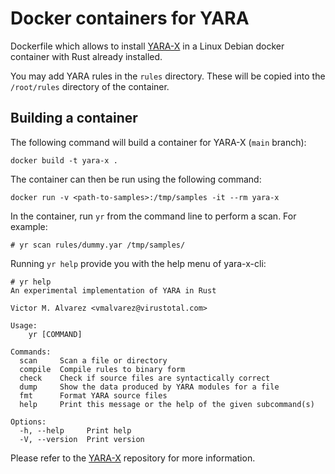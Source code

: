 # Docker containers for YARA

Dockerfile which allows to install [YARA-X](https://github.com/VirusTotal/yara-x) in a Linux Debian docker container with Rust already installed.

You may add YARA rules in the ```rules``` directory. These will be copied into the ```/root/rules``` directory of the container.


## Building a container

The following command will build a container for YARA-X (```main``` branch):

```
docker build -t yara-x .
```

The container can then be run using the following command:

```
docker run -v <path-to-samples>:/tmp/samples -it --rm yara-x
```

In the container, run ```yr``` from the command line to perform a scan. For example:

```
# yr scan rules/dummy.yar /tmp/samples/
```


Running ```yr help``` provide you with the help menu of yara-x-cli:

```
# yr help
An experimental implementation of YARA in Rust

Victor M. Alvarez <vmalvarez@virustotal.com>

Usage:
    yr [COMMAND]

Commands:
  scan     Scan a file or directory
  compile  Compile rules to binary form
  check    Check if source files are syntactically correct
  dump     Show the data produced by YARA modules for a file
  fmt      Format YARA source files
  help     Print this message or the help of the given subcommand(s)

Options:
  -h, --help     Print help
  -V, --version  Print version
```

Please refer to the [YARA-X](https://github.com/VirusTotal/yara-x) repository for more information.
